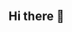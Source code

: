 ## Hi there 👋

<!--
**HeleneGaspar28/HeleneGaspar28** is a ✨ _special_ ✨ repository because its `README.md` (this file) appears on your GitHub profile.

I'm a builder with a background in B2B sales, growth, and product.

At Velopass, I was the first hire. I scaled it from zero to 1,500+ B2B customers in 3 countries and drove €300K ARR. I led go-to-market, closed partnerships, and worked closely with engineers to shape the product.

I then learned to code at Le Wagon (Rails, JavaScript, PostgreSQL) to go deeper into product and engineering.

I like working on products that solve real customer problems. Looking to join a high-growth startup where I can contribute across product, growth, and engineering.
